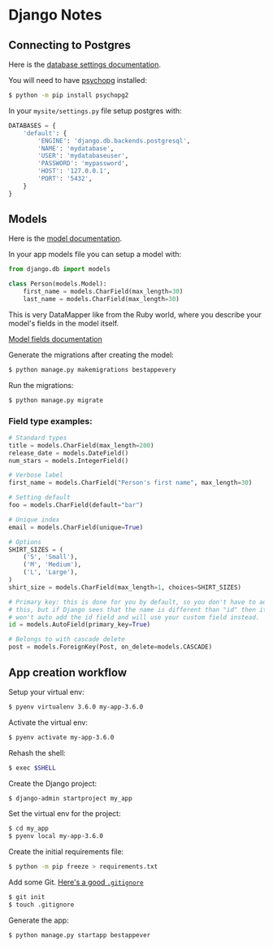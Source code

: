 # Django Notes

## Connecting to Postgres

Here is the [database settings documentation](https://docs.djangoproject.com/en/1.10/ref/settings/#std:setting-DATABASES).

You will need to have [psychopg](http://initd.org/psycopg/) installed:

```bash
$ python -m pip install psychopg2
```

In your `mysite/settings.py` file setup postgres with:

```python
DATABASES = {
    'default': {
        'ENGINE': 'django.db.backends.postgresql',
        'NAME': 'mydatabase',
        'USER': 'mydatabaseuser',
        'PASSWORD': 'mypassword',
        'HOST': '127.0.0.1',
        'PORT': '5432',
    }
}
```

## Models

Here is the [model documentation](https://docs.djangoproject.com/en/1.10/topics/db/models/).

In your app models file you can setup a model with:

```python
from django.db import models

class Person(models.Model):
    first_name = models.CharField(max_length=30)
    last_name = models.CharField(max_length=30)
```

This is very DataMapper like from the Ruby world, where you describe your model's fields in the model itself.

[Model fields documentation](https://docs.djangoproject.com/en/1.10/ref/models/fields/)

Generate the migrations after creating the model:

```bash
$ python manage.py makemigrations bestappevery
```

Run the migrations:

```bash
$ python manage.py migrate
```

### Field type examples:

```python
# Standard types
title = models.CharField(max_length=200)
release_date = models.DateField()
num_stars = models.IntegerField()

# Verbose label
first_name = models.CharField("Person's first name", max_length=30)

# Setting default
foo = models.CharField(default="bar")

# Unique index
email = models.CharField(unique=True)

# Options
SHIRT_SIZES = (
    ('S', 'Small'),
    ('M', 'Medium'),
    ('L', 'Large'),
)
shirt_size = models.CharField(max_length=1, choices=SHIRT_SIZES)

# Primary key: this is done for you by default, so you don't have to add
# this, but if Django sees that the name is different than "id" then it 
# won't auto add the id field and will use your custom field instead.
id = models.AutoField(primary_key=True)

# Belongs to with cascade delete
post = models.ForeignKey(Post, on_delete=models.CASCADE)
```

## App creation workflow

Setup your virtual env:

```bash
$ pyenv virtualenv 3.6.0 my-app-3.6.0
```

Activate the virtual env:

```bash
$ pyenv activate my-app-3.6.0
```

Rehash the shell:

```bash
$ exec $SHELL
```

Create the Django project:

```bash
$ django-admin startproject my_app
```

Set the virtual env for the project:

```bash
$ cd my_app
$ pyenv local my-app-3.6.0
```

Create the initial requirements file:

```bash
$ python -m pip freeze > requirements.txt
```

Add some Git. [Here's a good `.gitignore`](https://raw.githubusercontent.com/github/gitignore/master/Python.gitignore)

```bash
$ git init
$ touch .gitignore
```

Generate the app:

```bash
$ python manage.py startapp bestappever
```

